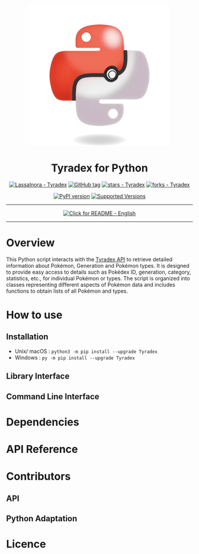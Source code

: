 <div align="center">

[![Logo Pokémon](https://raw.githubusercontent.com/LassaInora/Tyradex/refs/heads/images/logo.png)](https://tyradex.app/)
# Tyradex for Python
[![LassaInora - Tyradex](https://img.shields.io/static/v1?label=LassaInora&message=Tyradex&color=yellow&logo=github)](https://github.com/LassaInora/Tyradex "Go to GitHub repo")
[![GitHub tag](https://img.shields.io/github/tag/LassaInora/Tyradex?include_prereleases=&sort=semver&color=orange)](https://github.com/LassaInora/Tyradex/releases/)
[![stars - Tyradex](https://img.shields.io/github/stars/LassaInora/Tyradex?style=social)](https://github.com/LassaInora/Tyradex)
[![forks - Tyradex](https://img.shields.io/github/forks/LassaInora/Tyradex?style=social)](https://github.com/LassaInora/Tyradex)

[![PyPI version](https://badge.fury.io/py/Tyradex.svg)](https://badge.fury.io/py/Tyradex)
[![Supported Versions](https://img.shields.io/pypi/pyversions/Tyradex.svg)](https://pypi.org/project/Tyradex)

___

[![Click for README - English](https://img.shields.io/badge/Click_for_README-English-red)](README.md)

---

</div>

# Overview
This Python script interacts with the [Tyradex API](https://tyradex.app/) to retrieve detailed information about 
Pokémon, Generation and Pokémon types. It is designed to provide easy access to details such as Pokédex ID, generation, 
category, statistics, etc., for individual Pokémon or types. The script is organized into classes representing different 
aspects of Pokémon data and includes functions to obtain lists of all Pokémon and types.

# How to use

## Installation
- Unix/ macOS : `python3 -m pip install --upgrade Tyradex`
- Windows : `py -m pip install --upgrade Tyradex`

## Library Interface
## Command Line Interface
# Dependencies
# API Reference
# Contributors
## API
## Python Adaptation
# Licence